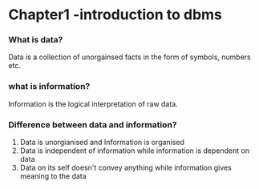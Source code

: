 # Chapter1 -introduction to dbms

### What is data?
Data is a collection of unorgainsed facts in the form of symbols, numbers etc.

### what is information?
Information is the logical interpretation of raw data.

### Difference between data and information?
1. Data is unorgianised and Information is organised
2. Data is independent of information while information is dependent on data
3. Data on its self doesn't convey anything while information gives meaning to the data
   
